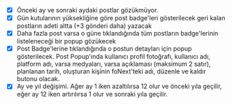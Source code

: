- [x] Önceki ay ve sonraki aydaki postlar gözükmüyor.
- [x] Gün kutularının yüksekliğine göre post badge'leri gösterilecek geri kalan postların adeti altta (+3 gönderi daha) yazacak
- [x] Daha fazla post varsa o güne tıklandığında tüm postların badge'lerinin listeleneceği bir popup gözükecek
- [x] Post Badge'lerine tıklandığında o postun detayları için popup gösterilecek. Post Popup'ında kullanıcı profil fotoğrafı, kullanıcı adı, platform adı, varsa medyaları, varsa açıklaması (maksimum 2 satır), planlanan tarih, oluşturan kişinin foNext'teki adı, düzenle ve kaldır butonu olacak.
- [x] Ay ve yıl değişimi. Ağer ay 1 iken azaltılırsa 12 olur ve önceki yıla geçilir, eğer ay 12 iken artırılırsa 1 olur ve sonraki yıla geçilir. 
